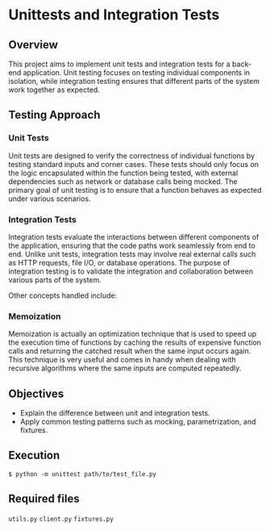 # Unittests and Integration Tests

## Overview
This project aims to implement unit tests and integration tests for a back-end application. Unit testing focuses on testing individual components in isolation, while integration testing ensures that different parts of the system work together as expected. 

## Testing Approach
### Unit Tests
Unit tests are designed to verify the correctness of individual functions by testing standard inputs and corner cases. These tests should only focus on the logic encapsulated within the function being tested, with external dependencies such as network or database calls being mocked. The primary goal of unit testing is to ensure that a function behaves as expected under various scenarios.

### Integration Tests
Integration tests evaluate the interactions between different components of the application, ensuring that the code paths work seamlessly from end to end. Unlike unit tests, integration tests may involve real external calls such as HTTP requests, file I/O, or database operations. The purpose of integration testing is to validate the integration and collaboration between various parts of the system.

Other concepts handled include:
### Memoization
Memoization is actually an optimization technique that is used to speed up the execution time of functions by caching the results of expensive function calls and returning the catched result when the same input occurs again. This technique is very useful and comes in handy when dealing with recursive algorithms where the same inputs are computed repeatedly.

## Objectives
- Explain the difference between unit and integration tests.
- Apply common testing patterns such as mocking, parametrization, and fixtures.

## Execution
`$ python -m unittest path/to/test_file.py`

## Required files
`utils.py`
`client.py`
`fixtures.py`
